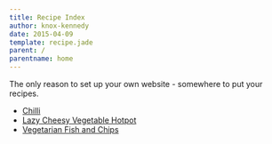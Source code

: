 ```yaml
---
title: Recipe Index
author: knox-kennedy
date: 2015-04-09
template: recipe.jade
parent: /
parentname: home
---
```


The only reason to set up your own website - somewhere to put your recipes.

* [Chilli](/recipes/chilli/)
* [Lazy Cheesy Vegetable Hotpot](/recipes/lazyCheesyVegetableHotpot/)
* [Vegetarian Fish and Chips](/recipes/vegetarianFishAndChips/)
